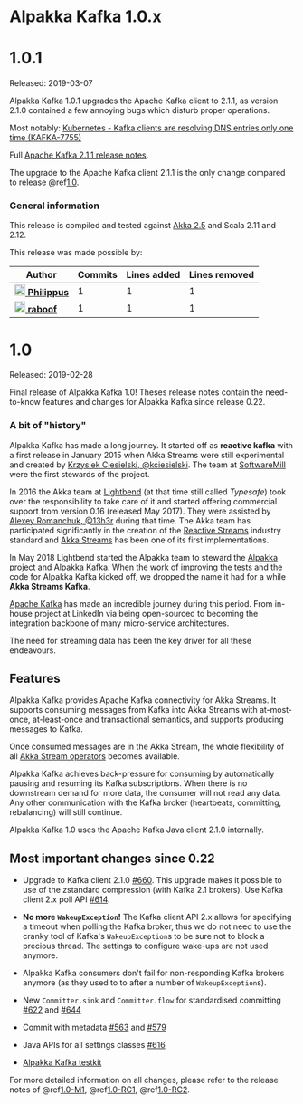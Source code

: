 # Alpakka Kafka 1.0.x

# 1.0.1

Released: 2019-03-07

Alpakka Kafka 1.0.1 upgrades the Apache Kafka client to 2.1.1, as version 2.1.0 contained a few annoying bugs which disturb proper operations.

Most notably: [Kubernetes - Kafka clients are resolving DNS entries only one time (KAFKA-7755)](https://issues.apache.org/jira/browse/KAFKA-7755)

Full [Apache Kafka 2.1.1 release notes](https://dist.apache.org/repos/dist/release/kafka/2.1.1/RELEASE_NOTES.html).

The upgrade to the Apache Kafka client 2.1.1 is the only change compared to release @ref[1.0](#1-0).


### General information

This release is compiled and tested against [Akka 2.5](https://doc.akka.io/docs/akka/current/) and Scala 2.11 and 2.12.

This release was made possible by:

| Author | Commits | Lines added | Lines removed |
| ------ | ------- | ----------- | ------------- |
| [<img width="20" alt="Philippus" src="https://avatars3.githubusercontent.com/u/1923596?v=4&s=40"> **Philippus**](https://github.com/Philippus) | 1 | 1 | 1 |
| [<img width="20" alt="raboof" src="https://avatars2.githubusercontent.com/u/131856?v=4&s=40"> **raboof**](https://github.com/raboof) | 1 | 1 | 1 |


# 1.0

Released: 2019-02-28

Final release of Alpakka Kafka 1.0! Theses release notes contain the need-to-know features and changes for Alpakka Kafka since release 0.22.

### A bit of "history"

Alpakka Kafka has made a long journey. It started off as **reactive kafka** with a first release in January 2015 when Akka Streams were still experimental and created by [Krzysiek Ciesielski, @kciesielski](https://github.com/kciesielski). The team at [SoftwareMill](https://softwaremill.com/) were the first stewards of the project.

In 2016 the Akka team at [Lightbend](https://www.lightbend.com/) (at that time still called *Typesafe*) took over the responsibility to take care of it and started offering commercial support from version 0.16 (released May 2017). They were assisted by [Alexey Romanchuk, @13h3r](https://github.com/13h3r) during that time. The Akka team has participated significantly in the creation of the [Reactive Streams](http://www.reactive-streams.org/) industry standard and [Akka Streams](https://doc.akka.io/docs/akka/current/stream/index.html) has been one of its first implementations.

In May 2018 Lightbend started the Alpakka team to steward the [Alpakka project](https://doc.akka.io/docs/alpakka/current/) and Alpakka Kafka. When the work of improving the tests and the code for Alpakka Kafka kicked off, we dropped the name it had for a while **Akka Streams Kafka**.

[Apache Kafka](http://kafka.apache.org/) has made an incredible journey during this period. From in-house project at LinkedIn via being open-sourced to becoming the integration backbone of many micro-service architectures.

The need for streaming data has been the key driver for all these endeavours.

## Features

Alpakka Kafka provides Apache Kafka connectivity for Akka Streams. It supports consuming messages from Kafka into Akka Streams with at-most-once, at-least-once and transactional semantics, and supports producing messages to Kafka.

Once consumed messages are in the Akka Stream, the whole flexibility of all [Akka Stream operators](https://doc.akka.io/docs/akka/current/stream/operators/index.html) becomes available.

Alpakka Kafka achieves back-pressure for consuming by automatically pausing and resuming its Kafka subscriptions. When there is no downstream demand for more data, the consumer will not read any data. Any other communication with the Kafka broker (heartbeats, committing, rebalancing) will still continue.

Alpakka Kafka 1.0 uses the Apache Kafka Java client 2.1.0 internally.


## Most important changes since 0.22

* Upgrade to Kafka client 2.1.0 [#660](https://github.com/akka/alpakka-kafka/pull/660). This upgrade makes it possible to use of the zstandard compression (with Kafka 2.1 brokers). Use Kafka client 2.x poll API [#614](https://github.com/akka/alpakka-kafka/pull/614).

* **No more `WakeupException`!** The Kafka client API 2.x allows for specifying a timeout when polling the Kafka broker, thus we do not need to use the cranky tool of Kafka's `WakeupException`s to be sure not to block a precious thread. The settings to configure wake-ups are not used anymore.

* Alpakka Kafka consumers don't fail for non-responding Kafka brokers anymore (as they used to to after a number of `WakeupException`s). 

* New `Committer.sink` and `Committer.flow` for standardised committing [#622](https://github.com/akka/alpakka-kafka/pull/622) and [#644](https://github.com/akka/alpakka-kafka/issues/644)

* Commit with metadata [#563](https://github.com/akka/alpakka-kafka/pull/563) and [#579](https://github.com/akka/alpakka-kafka/pull/579)

* Java APIs for all settings classes [#616](https://github.com/akka/alpakka-kafka/pull/616)

* [Alpakka Kafka testkit](https://doc.akka.io/docs/alpakka-kafka/current/testing.html)

For more detailed information on all changes, please refer to the release notes of @ref[1.0-M1](1.0-M1.md), @ref[1.0-RC1](1.0-RC1.md), @ref[1.0-RC2](1.0-RC2.md).
